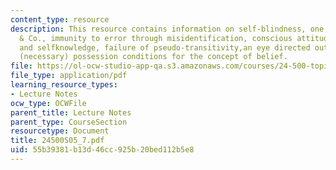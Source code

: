 ```yaml
---
content_type: resource
description: This resource contains information on self-blindness, one more time Peacocke
  & Co., immunity to error through misidentification, conscious attitudes, attention,
  and selfknowledge, failure of pseudo-transitivity,an eye directed outward and Peacocke?s
  (necessary) possession conditions for the concept of belief.
file: https://ol-ocw-studio-app-qa.s3.amazonaws.com/courses/24-500-topics-in-philosophy-of-mind-self-knowledge-spring-2005/55b39381b13d46cc925b20bed112b5e8_24500S05_7.pdf
file_type: application/pdf
learning_resource_types:
- Lecture Notes
ocw_type: OCWFile
parent_title: Lecture Notes
parent_type: CourseSection
resourcetype: Document
title: 24500S05_7.pdf
uid: 55b39381-b13d-46cc-925b-20bed112b5e8
---
```

